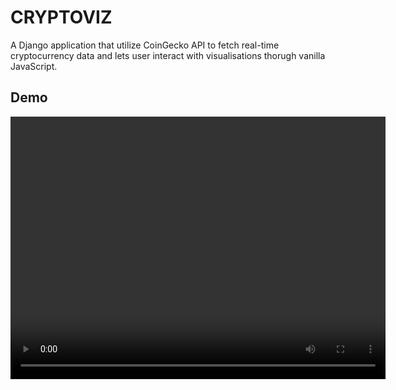 # CRYPTOVIZ

A Django application that utilize CoinGecko API to fetch real-time cryptocurrency data and lets user interact with visualisations thorugh vanilla JavaScript.

## Demo

<video src="demo.mov" width="600" height="420" controls></video>
